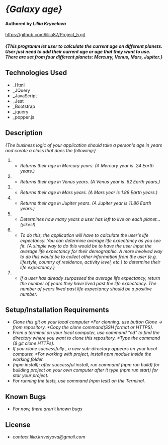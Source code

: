 # _{Galaxy age}_

#### Authored by _**Liliia Kryvelova**_

https://github.com/liliia87/Project_5.git

#### _{This programm let user to calculate the current age on different planets. User just need to add their current age or age that they want to use. There are set from four different planets: Mercury, Venus, Mars, Jupiter.}_

## Technologies Used

 * _Html
 * _JQuery
 * _JavaScript
 * _Jest
 * _Bootstrap
 * _jquery
 * _popper.js

## Description

_{The business logic of your application should take a person's age in years and create a class that does the following:}_

1. * _Returns their age in Mercury years. (A Mercury year is .24 Earth years.)_
2. * _Returns their age in Venus years. (A Venus year is .62 Earth years.)_
3. * _Returns their age in Mars years. (A Mars year is 1.88 Earth years.)_
4. * _Returns their age in Jupiter years. (A Jupiter year is 11.86 Earth years.)_
5. * _Determines how many years a user has left to live on each planet… (yikes!)_
6. * _To do this, the application will have to calculate the user's life expectancy. You can determine average life expectancy as you see fit._
_{A simple way to do this would be to have the user input the average life expectancy for their demographic. A more involved way to do this would be to collect other information from the user (e.g. lifestyle, country of residence, activity level, etc.) to determine their life expectancy.}_
7. * _If a user has already surpassed the average life expectancy, return the number of years they have lived past the life expectancy. The number of years lived past life expectancy should be a positive number._


## Setup/Installation Requirements

* _Clone this git on your local computer *For clonning: use button Clone -> from repository. *Copy the clone command(SSH format or HTTPS)._
* _From a terminal on your local computer, use command "cd" to find the directory where you want to clone this repository. *Type the command ($ git clone HTTPs)._
* _If you clone successfully , a new sub-directory appears on your local computer. *For working with project, install npm module inside the working folder._
* _(npm install): after successful install, run command (npm run build) for building project on your own computer after it type (npm run start) for star your project._ 
* _For running the tests, use command (npm test) on the Terminal._

## Known Bugs

* _For now, there aren't known bugs_

## License

* _contact lilia.krivelyova@gmail.com_
